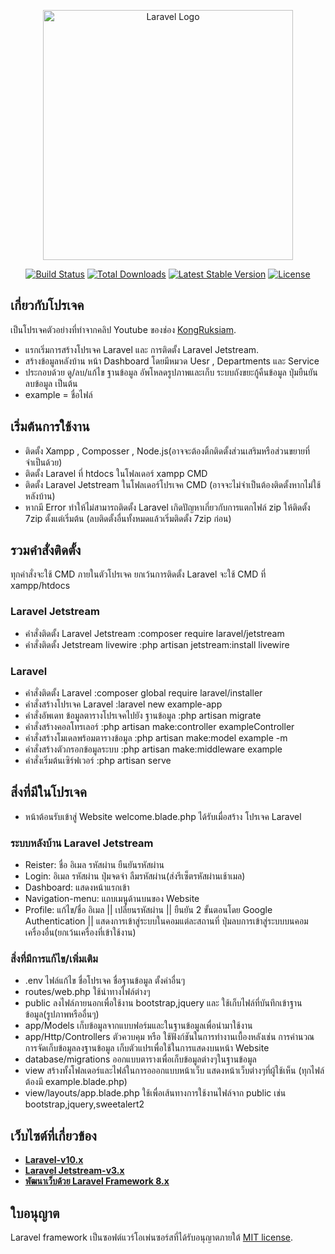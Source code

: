 <p align="center"><a href="https://laravel.com" target="_blank"><img src="https://raw.githubusercontent.com/laravel/art/master/logo-lockup/5%20SVG/2%20CMYK/1%20Full%20Color/laravel-logolockup-cmyk-red.svg" width="400" alt="Laravel Logo"></a></p>

<p align="center">
<a href="https://github.com/laravel/framework/actions"><img src="https://github.com/laravel/framework/workflows/tests/badge.svg" alt="Build Status"></a>
<a href="https://packagist.org/packages/laravel/framework"><img src="https://img.shields.io/packagist/dt/laravel/framework" alt="Total Downloads"></a>
<a href="https://packagist.org/packages/laravel/framework"><img src="https://img.shields.io/packagist/v/laravel/framework" alt="Latest Stable Version"></a>
<a href="https://packagist.org/packages/laravel/framework"><img src="https://img.shields.io/packagist/l/laravel/framework" alt="License"></a>
</p>

## เกี่ยวกับโปรเจค

เป็นโปรเจคตัวอย่างที่ทำจากคลิป Youtube ของช่อง [KongRuksiam](https://www.youtube.com/@KongRuksiamOfficial).
- แรกเริ่มการสร้างโปรเจค Laravel และ การติดตั้ง Laravel Jetstream.
- สร้างข้อมูลหลังบ้าน หน้า Dashboard โดยมีหมวด Uesr , Departments และ Service
- ประกอบด้วย ดู/ลบ/แก้ไข ฐานข้อมูล อัพโหลดรูปภาพและเก็บ ระบบถังขยะกู้คืนข้อมูล ปุ่มยืนยันลบข้อมูล เป็นต้น
- example = ชื่อไฟล์


## เริ่มต้นการใช้งาน

- ติดตั้ง Xampp , Composser , Node.js(อาจจะต้องติ้กติดตั้งส่วนเสริมหรือส่วนขยายที่จำเป็นด้วย) 
- ติดตั้ง Laravel ที่ htdocs ในโฟลเดอร์ xampp CMD
- ติดตั้ง Laravel Jetstream ในโฟลเดอร์โปรเจค CMD (อาจจะไม่จำเป็นต้องติดตั้งหากไม่ใช้หลังบ้าน)
- หากมี Error ทำให้ไม่สามารถติดตั้ง Laravel เกิดปัญหาเกี่ยวกับการแตกไฟล์ zip ให้ติดตั้ง 7zip ตั้งแต่เริ่มต้น (ลบติดตั้งอื่นทั้งหมดแล้วเริ่มติดตั้ง 7zip ก่อน)


## รวมคำสั่งติดตั้ง

ทุกคำสั่งจะใช้ CMD ภายในตัวโปรเจค ยกเว้นการติดตั้ง Laravel จะใช้ CMD ที่ xampp/htdocs

### Laravel Jetstream

- คำสั่งติดตั้ง Laravel Jetstream :composer require laravel/jetstream
- คำสั่งติดตั้ง Jetstream livewire :php artisan jetstream:install livewire

### Laravel

- คำสั่งติดตั้ง Laravel :composer global require laravel/installer
- คำสั่งสร้างโปรเจค Laravel :laravel new example-app
- คำสั่งอัพเดท ข้อมูลตารางโปรเจคไปยัง ฐานข้อมูล :php artisan migrate
- คำสั่งสร้างคอลโทรเลอร์ :php artisan make:controller exampleController
- คำสั่งสร้างโมเดลพร้อมตารางข้อมูล :php artisan make:model example -m
- คำสั่งสร้างตัวกรอกข้อมูลระบบ :php artisan make:middleware example
- คำสั่งเริ่มต้นเซิร์ฟเวอร์ :php artisan serve


## สิ่งที่มีในโปรเจค
- หน้าต้อนรับเข้าสู่ Website welcome.blade.php ได้รับเมื่อสร้าง โปรเจค Laravel

### ระบบหลังบ้าน Laravel Jetstream

- Reister: ชื่อ อิเมล รหัสผ่าน ยืนยันรหัสผ่าน
- Login: อิเมล รหัสผ่าน ปุ่มจดจำ ลืมรหัสผ่าน(ส่งรีเซ็ตรหัสผ่านเช้าเมล)
- Dashboard: แสดงหน้าแรกเข้า
- Navigation-menu: แถบเมนูด้านบนของ Website
- Profile: แก้ไข/ชื่อ อิเมล || เปลี่ยนรหัสผ่าน || ยืนยัน 2 ขั้นตอนโดย Google Authentication || แสดงการเข้าสู่ระบบในคอมแต่ละสถานที่ ปุ่มลบการเข้าสู่ระบบบนคอมเครื่องอื่น(ยกเว้นเครื่องที่เข้าใช้งาน)

### สิ่งที่มีการแก้ไข/เพิ่มเติม

- .env ไฟล์แก้ไข ชื่อโปรเจค ชื่อฐานข้อมูล ตั้งค่าอื่นๆ
- routes/web.php ใช้นำทางไฟล์ต่างๆ
- public ลงไฟล์ภายนอกเพื่อใช้งาน bootstrap,jquery และ ใช้เก็บไฟล์ที่บันทึกเข้าฐานข้อมูล(รูปภาพหรืออื่นๆ)
- app/Models เก็บข้อมูลจากแบบฟอร์มและในฐานข้อมูลเพื่อนำมาใช้งาน
- app/Http/Controllers ตัวควบคุม หรือ ใช้ฟังก์ชันในการทำงานเบื้องหลังเช่น การคำนวณ การจัดเก็บข้อมูลลงฐานข้อมูล เก็บตัวแปรเพื่อใช้ในการแสดงบนหน้า Website
- database/migrations ออกแบบตารางเพื่อเก็บข้อมูลต่างๆในฐานข้อมูล
- view สร้างทั้งโฟลเดอร์และไฟล์ในการอออกแบบหน้าเว็บ แสดงหน้าเว็บต่างๆที่ผู้ใช้เห็น (ทุกไฟล์ต้องมี example.blade.php)
- view/layouts/app.blade.php ใช้เพื่อเส้นทางการใช้งานไฟล์จาก public เช่น bootstrap,jquery,sweetalert2


## เว็บไซต์ที่เกี่ยวข้อง

- **[Laravel-v10.x](https://laravel.com/docs/10.x)**
- **[Laravel Jetstream-v3.x](https://jetstream.laravel.com/3.x/introduction.html)**
- **[พัฒนาเว็บด้วย Laravel Framework 8.x](https://youtu.be/nswjmJBTvZo)**


## ใบอนุญาต

Laravel framework เป็นซอฟต์แวร์โอเพ่นซอร์สที่ได้รับอนุญาตภายใต้ [MIT license](https://opensource.org/licenses/MIT).

